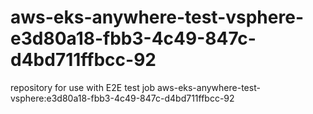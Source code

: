 # aws-eks-anywhere-test-vsphere-e3d80a18-fbb3-4c49-847c-d4bd711ffbcc-92
repository for use with E2E test job aws-eks-anywhere-test-vsphere:e3d80a18-fbb3-4c49-847c-d4bd711ffbcc-92
